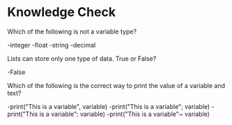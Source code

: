 # Knowledge Check

Which of the following is not a variable type?

-integer
-float
-string
-decimal

Lists can store only one type of data. True or False?

-False

Which of the following is the correct way to print the value of a variable and text?

-print("This is a variable", variable)
-print("This is a variable"; variable)
-print("This is a variable": variable)
-print("This is a variable"~ variable)

